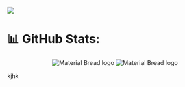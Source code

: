 ![](https://i.ibb.co/5WfTvGT/Purple-Modern-Digital-Marketing-Banner.jpg)


# 📊 GitHub Stats:

   

<p align="center" display='flex'>
    <img  src="http://github-profile-summary-cards.vercel.app/api/cards/repos-per-language?username=Kader517777&theme=nord_bright&exclude={exclude}" alt="Material Bread logo">
    <img  src="http://github-profile-summary-cards.vercel.app/api/cards/most-commit-language?username=Kader517777&theme=nord_bright&exclude={exclude}" alt="Material Bread logo">
</p>



<!-- Proudly created with GPRM ( https://gprm.itsvg.in ) -->
kjhk

